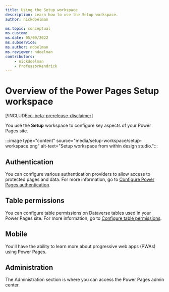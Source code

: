 ```yaml
---
title: Using the Setup workspace
description: Learn how to use the Setup workspace.
author: nickdoelman

ms.topic: conceptual
ms.custom: 
ms.date: 05/09/2022
ms.subservice:
ms.author: ndoelman
ms.reviewer: ndoelman
contributors:
    - nickdoelman
    - ProfessorKendrick
---
```


# Overview of the Power Pages Setup workspace

[!INCLUDE[cc-beta-prerelease-disclaimer](../includes/cc-beta-prerelease-disclaimer.md)]

You use the **Setup** workspace to configure key aspects of your Power Pages site.

:::image type="content" source="media/setup-workspace/setup-workspace.png" alt-text="Setup workspace from within design studio.":::

## Authentication

You can configure various authentication providers to allow access to protected pages and data. For more information, go to [Configure Power Pages authentication](../security/configure-portal-authentication.md).

## Table permissions

You can configure table permissions on Dataverse tables used in your Power Pages site. For more information, go to [Configure table permissions](../security/table-permissions.md).

## Mobile

You'll have the ability to learn more about progressive web apps (PWAs) using Power Pages.<!--note from editor: Not sure what "You'll have the ability" means. Could it be "In this section, you'll learn more about..."? Also, "using" is ambiguous here. Should it be "by using Power Pages" or "built by using Power Pages," or "that use Power Pages"? -->

## Administration

The Administration section is where you can access the Power Pages admin center.

